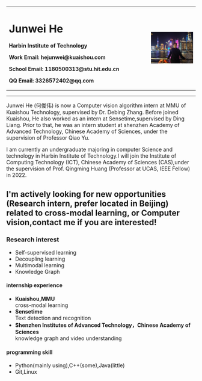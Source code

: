 <div>
<table border="0">
  <tr>
    <td width="75%">
      <h1>Junwei He</h1>
<!--       <p><b>2018级本科生</b></p> -->
      <p><b>Harbin Institute of Technology</b></p>
      <p><b>Work Email: hejunwei@kuaishou.com</b></p>
      <p><b>School Email: 1180500313@stu.hit.edu.cn</b></p>
      <p><b>QQ Email: 3326572402@qq.com</b></p>
<!--       <p><b>地址：××市××区××路××号××大学，××楼，邮编×××</b></p> -->
      <!-- <p><a href="/https://www.cnblogs.com/upuphe/">blog</a></p> -->
    </td>
    <td width="25%">
      <img src="/he.jpg" width="100%">
    </td>
  </tr>
</table>
</div>

---

Junwei He (何俊伟) is now a Computer vision algorithm intern at MMU of Kuaishou Technology, supervised by Dr. Debing Zhang. Before joined Kuaishou, He also worked as an intern at Sensetime,supervised by Ding Liang. Prior to that, he was an intern student at shenzhen Academy of Advanced Technology, Chinese Academy of Sciences, under the supervision of Professor Qiao Yu.

I am currently an undergraduate majoring in computer Science and technology in Harbin Institute of Technology.I will join the Institute of Computing Technology (ICT), Chinese Academy of Sciences (CAS),under the supervision of Prof. Qingming Huang (Professor at UCAS, IEEE Fellow) in 2022.

I'm actively looking for new opportunities (Research intern, prefer located in Beijing) related to cross-modal learning,
or Computer vision,contact me if you are interested!
---

<!-- ### 最新消息
1. 消息1××× -->

### Research interest
- Self-supervised learning
- Decoupling learning
- Multimodal learning
- Knowledge Graph

<!-- ### Honor rewards
- 奖学金
- 荣誉称号
- 比赛获奖 -->

<!-- ### 项目研究 -->
<!-- #### 
- **项目1**  
项目描述
- **项目2**  
项目描述 -->

#### internship experience
- **Kuaishou,MMU**  
cross-modal learning
- **Sensetime**  
Text detection and recognition
- **Shenzhen Institutes of Advanced Technology，Chinese Academy of Sciences**  
knowledge graph and video understanding


#### programming skill
- Python(mainly using),C++(some),Java(little)
- Git,Linux